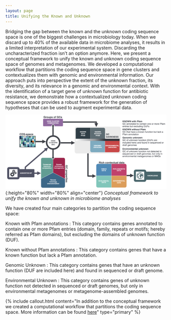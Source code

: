 ```yaml
---
layout: page
title: Unifying the Known and Unknown
---
```


Bridging the gap between the known and the unknown coding sequence space is one of the biggest challenges in microbiology today. When we discard up to 40% of the available data in microbiome analyses, it results in a limited interpretation of our experimental system. Discarding the uncharacterized fraction isn’t an option anymore. Here, we present a conceptual framework to unify the known and unknown coding sequence space of genomes and metagenomes. We developed a computational workflow that partitions the coding sequence space in gene clusters and contextualizes them with genomic and environmental information. Our approach puts into perspective the extent of the unknown fraction, its diversity, and its relevance in a genomic and environmental context. With the identification of a target gene of unknown function for antibiotic resistance, we demonstrate how a contextualized unknown coding sequence space provides a robust framework for the generation of hypotheses that can be used to augment experimental data.

![workflow.jpg](img/concept_framework_unk-web.png#center){:height="80%" width="80%" align="center"} 
*Conceptual framework to unify the known and unknown in microbiome analyses*

We have created four main categories to partition the coding sequence space:

Known with Pfam annotations
: This category contains genes annotated to contain one or more Pfam entries (domain, family, repeats or motifs; hereby referred as Pfam domains), but excluding the domains of unknown function (DUF).

Known without Pfam annotations
: This category contains genes that have a known function but lack a Pfam annotation.

Genomic Unknown
: This category contains genes that have an unknown function (DUF are included here) and found in sequenced or draft genome.

Environmental Unknown
: This category contains genes of unknown function not detected in sequenced or draft genomes, but only in environmental metagenomes or metagenome-assembled genomes.

{% include callout.html content="In addition to the conceptual framework we created a computational workflow that partitions the coding sequence space. More information can be found [here](workflow)" type="primary" %}
